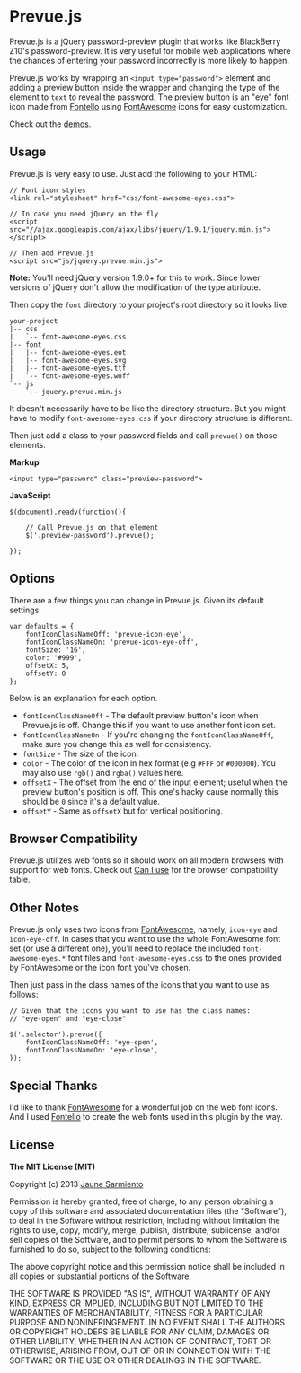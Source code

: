 # Prevue.js

Prevue.js is a jQuery password-preview plugin that works like
BlackBerry Z10's password-preview. It is very useful for mobile web
applications where the chances of entering your password incorrectly
is more likely to happen.

Prevue.js works by wrapping an `<input type="password">` element
and adding a preview button inside the wrapper and changing the type of
the element to `text` to reveal the password. The preview button
is an "eye" font icon made from [Fontello] using [FontAwesome] icons
for easy customization.

Check out the [demos].


## Usage

Prevue.js is very easy to use. Just add the following to your HTML:

	// Font icon styles
	<link rel="stylesheet" href="css/font-awesome-eyes.css">

	// In case you need jQuery on the fly
	<script src="//ajax.googleapis.com/ajax/libs/jquery/1.9.1/jquery.min.js"></script>

	// Then add Prevue.js
	<script src="js/jquery.prevue.min.js">

__Note:__ You'll need jQuery version 1.9.0+ for this to work. Since lower versions
of jQuery don't allow the modification of the type attribute.

Then copy the `font` directory to your project's root directory so it looks like:

	your-project
	|-- css
	|   `-- font-awesome-eyes.css
	|-- font
	|   |-- font-awesome-eyes.eot
	|   |-- font-awesome-eyes.svg
	|   |-- font-awesome-eyes.ttf
	|   `-- font-awesome-eyes.woff
	`-- js
	    `-- jquery.prevue.min.js

It doesn't necessarily have to be like the directory structure. But you might
have to modify `font-awesome-eyes.css` if your directory structure is different.

Then just add a class to your password fields and call `prevue()` on those elements.

__Markup__
	
	<input type="password" class="preview-password">

__JavaScript__

	$(document).ready(function(){

		// Call Prevue.js on that element
		$('.preview-password').prevue();

	});


## Options

There are a few things you can change in Prevue.js. Given its
default settings:
	
	var defaults = {
		fontIconClassNameOff: 'prevue-icon-eye',
		fontIconClassNameOn: 'prevue-icon-eye-off',
		fontSize: '16',
		color: '#999',
		offsetX: 5, 
		offsetY: 0
	};

Below is an explanation for each option.

* `fontIconClassNameOff` - The default preview button's icon when Prevue.js is off.
Change this if you want to use another font icon set.
* `fontIconClassNameOn` - If you're changing the `fontIconClassNameOff`, make sure
you change this as well for consistency.
* `fontSize` - The size of the icon.
* `color` - The color of the icon in hex format (e.g `#FFF` or `#000000`). You may also
use `rgb()` and `rgba()` values here.
* `offsetX` - The offset from the end of the input element; useful when the preview 
button's position is off. This one's hacky cause normally this should be `0` since it's
a default value.
* `offsetY` - Same as `offsetX` but for vertical positioning.


## Browser Compatibility

Prevue.js utilizes web fonts so it should work on all modern browsers with
support for web fonts. Check out [Can I use] for the browser compatibility
table.


## Other Notes

Prevue.js only uses two icons from [FontAwesome], namely, `icon-eye` and `icon-eye-off`.
In cases that you want to use the whole FontAwesome font set (or use a different one), 
you'll need to replace the included `font-awesome-eyes.*` font files and 
`font-awesome-eyes.css` to the ones provided by FontAwesome or the icon font you've chosen.

Then just pass in the class names of the icons that you want to use as follows:
	
	// Given that the icons you want to use has the class names: 
	// "eye-open" and "eye-close"

	$('.selector').prevue({
		fontIconClassNameOff: 'eye-open',
		fontIconClassNameOn: 'eye-close',
	});


## Special Thanks

I'd like to thank [FontAwesome] for a wonderful job on the web font icons. And I used 
[Fontello] to create the web fonts used in this plugin by the way.


## License

__The MIT License (MIT)__

Copyright (c) 2013 [Jaune Sarmiento]

Permission is hereby granted, free of charge, to any person obtaining a copy of this software and associated documentation files (the "Software"), to deal in the Software without restriction, including without limitation the rights to use, copy, modify, merge, publish, distribute, sublicense, and/or sell copies of the Software, and to permit persons to whom the Software is furnished to do so, subject to the following conditions:

The above copyright notice and this permission notice shall be included in all copies or substantial portions of the Software.

THE SOFTWARE IS PROVIDED "AS IS", WITHOUT WARRANTY OF ANY KIND, EXPRESS OR IMPLIED, INCLUDING BUT NOT LIMITED TO THE WARRANTIES OF MERCHANTABILITY, FITNESS FOR A PARTICULAR PURPOSE AND NONINFRINGEMENT. IN NO EVENT SHALL THE AUTHORS OR COPYRIGHT HOLDERS BE LIABLE FOR ANY CLAIM, DAMAGES OR OTHER LIABILITY, WHETHER IN AN ACTION OF CONTRACT, TORT OR OTHERWISE, ARISING FROM, OUT OF OR IN CONNECTION WITH THE SOFTWARE OR THE USE OR OTHER DEALINGS IN THE SOFTWARE.


[Fontello]: http://fontello.com/
[FontAwesome]: http://fortawesome.github.io/Font-Awesome/
[demos]: http://jaunesarmiento.me/prevue.js/
[Jaune Sarmiento]: http://jaunesarmiento.me/
[Can I use]: http://caniuse.com/fontface